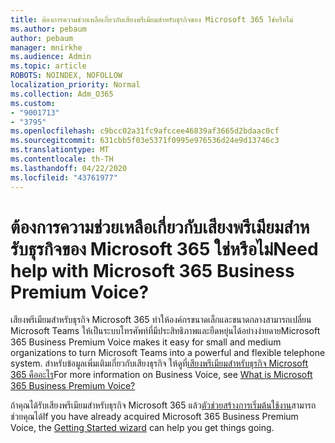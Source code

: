 ```yaml
---
title: ต้องการความช่วยเหลือเกี่ยวกับเสียงพรีเมียมสําหรับธุรกิจของ Microsoft 365 ใช่หรือไม่
ms.author: pebaum
author: pebaum
manager: mnirkhe
ms.audience: Admin
ms.topic: article
ROBOTS: NOINDEX, NOFOLLOW
localization_priority: Normal
ms.collection: Adm_O365
ms.custom:
- "9001713"
- "3795"
ms.openlocfilehash: c9bcc02a31fc9afccee46839af3665d2bdaac0cf
ms.sourcegitcommit: 631cbb5f03e5371f0995e976536d24e9d13746c3
ms.translationtype: MT
ms.contentlocale: th-TH
ms.lasthandoff: 04/22/2020
ms.locfileid: "43761977"
---
```

# <a name="need-help-with-microsoft-365-business-premium-voice"></a><span data-ttu-id="22ac4-102">ต้องการความช่วยเหลือเกี่ยวกับเสียงพรีเมียมสําหรับธุรกิจของ Microsoft 365 ใช่หรือไม่</span><span class="sxs-lookup"><span data-stu-id="22ac4-102">Need help with Microsoft 365 Business Premium Voice?</span></span>

<span data-ttu-id="22ac4-103">เสียงพรีเมียมสําหรับธุรกิจ Microsoft 365 ทําให้องค์กรขนาดเล็กและขนาดกลางสามารถเปลี่ยน Microsoft Teams ให้เป็นระบบโทรศัพท์ที่มีประสิทธิภาพและยืดหยุ่นได้อย่างง่ายดาย</span><span class="sxs-lookup"><span data-stu-id="22ac4-103">Microsoft 365 Business Premium Voice makes it easy for small and medium organizations to turn Microsoft Teams into a powerful and flexible telephone system.</span></span> <span data-ttu-id="22ac4-104">สําหรับข้อมูลเพิ่มเติมเกี่ยวกับเสียงธุรกิจ ให้ดูที่[เสียงพรีเมียมสําหรับธุรกิจ Microsoft 365 คืออะไร](https://docs.microsoft.com/microsoftteams/business-voice/whats-business-voice)</span><span class="sxs-lookup"><span data-stu-id="22ac4-104">For more information on Business Voice, see [What is Microsoft 365 Business Premium Voice?](https://docs.microsoft.com/microsoftteams/business-voice/whats-business-voice)</span></span>

<span data-ttu-id="22ac4-105">ถ้าคุณได้รับเสียงพรีเมียมสําหรับธุรกิจ Microsoft 365 แล้ว[ตัวช่วยสร้างการเริ่มต้นใช้งาน](https://docs.microsoft.com/microsoftteams/business-voice/use-getting-started-wizard)สามารถช่วยคุณได้</span><span class="sxs-lookup"><span data-stu-id="22ac4-105">If you have already acquired Microsoft 365 Business Premium Voice, the [Getting Started wizard](https://docs.microsoft.com/microsoftteams/business-voice/use-getting-started-wizard) can help you get things going.</span></span> 
